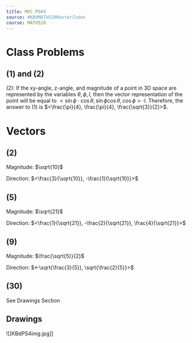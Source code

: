 ```yaml
---
title: MVC PS#4
source: #KBdMATH520MasterIndex
course: MATH520
---
```


# Class Problems
## $(1)$ and $(2)$

$(2)$: If the xy-angle, z-angle, and magnitude of a point in 3D space are represented by the variables $\theta, \phi, l$, then the vector representation of the point will be equal to $<\sin{\phi}\cdot\cos{\theta}, \sin{\phi}\cos{\theta}, \cos{\phi}>\cdot l$.
Therefore, the answer to $(1)$ is $<\frac{\pi}{4}, \frac{\pi}{4}, \frac{\sqrt{3}}{2}>$.

# Vectors
## $(2)$
Magnitude: $\sqrt{10}$

Direction: $<\frac{3}{\sqrt{10}}, -\frac{1}{\sqrt{10}}>$

## $(5)$
Magnitude: $\sqrt{21}$

Direction: $<\frac{1}{\sqrt{21}}, -\frac{2}{\sqrt{21}}, \frac{4}{\sqrt{21}}>$

## $(9)$
Magnitude: $\frac{\sqrt{5}}{2}$

Direction: $<-\sqrt{\frac{3}{5}}, \sqrt{\frac{2}{5}}>$

## $(30)$
See Drawings Section

## Drawings
![[KBdPS4img.jpg]]